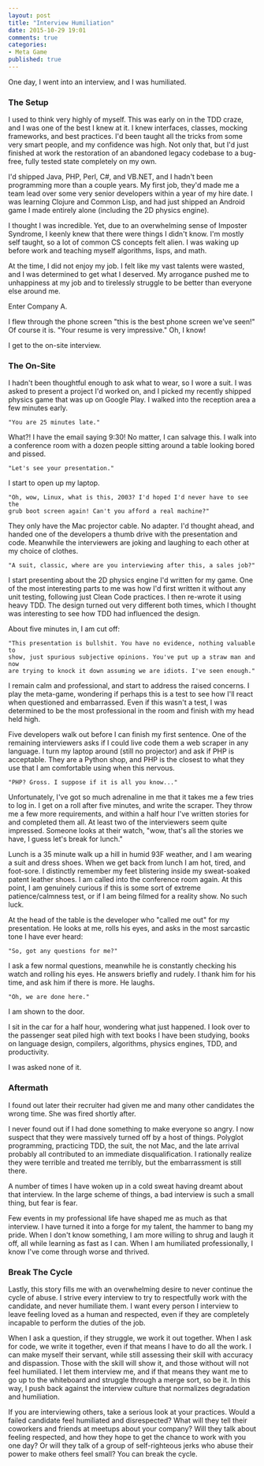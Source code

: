 ```yaml
---
layout: post
title: "Interview Humiliation"
date: 2015-10-29 19:01
comments: true
categories: 
- Meta Game
published: true
---
```


One day, I went into an interview, and I was humiliated.

### The Setup

I used to think very highly of myself. This was early on in the TDD craze, and I
was one of the best I knew at it. I knew interfaces, classes, mocking
frameworks, and best practices. I'd been taught all the tricks from some very
smart people, and my confidence was high. Not only that, but I'd just finished
at work the restoration of an abandoned legacy codebase to a bug-free, fully
tested state completely on my own.

I'd shipped Java, PHP, Perl, C#, and VB.NET, and I hadn't been programming more
than a couple years. My first job, they'd made me a team lead over some very
senior developers within a year of my hire date. I was learning Clojure and
Common Lisp, and had just shipped an Android game I made entirely alone
(including the 2D physics engine).

I thought I was incredible. Yet, due to an overwhelming sense of Imposter
Syndrome, I keenly knew that there were things I didn't know. I'm mostly self
taught, so a lot of common CS concepts felt alien. I was waking up before work
and teaching myself algorithms, lisps, and math.

At the time, I did not enjoy my job. I felt like my vast talents were wasted,
and I was determined to get what I deserved. My arrogance pushed me to
unhappiness at my job and to tirelessly struggle to be better than everyone else
around me.

Enter Company A.

I flew through the phone screen "this is the best phone screen we've seen!" Of
course it is. "Your resume is very impressive." Oh, I know!

I get to the on-site interview.

### The On-Site

I hadn't been thoughtful enough to ask what to wear, so I wore a suit. I was
asked to present a project I'd worked on, and I picked my recently shipped
physics game that was up on Google Play. I walked into the reception area a few
minutes early. 

    "You are 25 minutes late."

What?! I have the email saying 9:30! No matter, I can salvage this. I walk into
a conference room with a dozen people sitting around a table looking bored and
pissed.

    "Let's see your presentation."

I start to open up my laptop.

    "Oh, wow, Linux, what is this, 2003? I'd hoped I'd never have to see the
    grub boot screen again! Can't you afford a real machine?"

They only have the Mac projector cable. No adapter. I'd thought ahead, and
handed one of the developers a thumb drive with the presentation and code.
Meanwhile the interviewers are joking and laughing to each other at my choice of
clothes.

    "A suit, classic, where are you interviewing after this, a sales job?"

I start presenting about the 2D physics engine I'd written for my game. One of
the most interesting parts to me was how I'd first written it without any unit
testing, following just Clean Code practices. I then re-wrote it using heavy
TDD. The design turned out very different both times, which I thought was
interesting to see how TDD had influenced the design.

About five minutes in, I am cut off:

    "This presentation is bullshit. You have no evidence, nothing valuable to
    show, just spurious subjective opinions. You've put up a straw man and now
    are trying to knock it down assuming we are idiots. I've seen enough."

I remain calm and professional, and start to address the raised concerns. I play
the meta-game, wondering if perhaps this is a test to see how I'll react when
questioned and embarrassed. Even if this wasn't a test, I was determined to be
the most professional in the room and finish with my head held high.

Five developers walk out before I can finish my first sentence. One of the
remaining interviewers asks if I could live code them a web scraper in any
language. I turn my laptop around (still no projector) and ask if PHP is
acceptable. They are a Python shop, and PHP is the closest to what they use that
I am comfortable using when this nervous.

    "PHP? Gross. I suppose if it is all you know..."

Unfortunately, I've got so much adrenaline in me that it takes me a few tries to
log in. I get on a roll after five minutes, and write the scraper. They throw me
a few more requirements, and within a half hour I've written stories for and
completed them all. At least two of the interviewers seem quite impressed.
Someone looks at their watch, "wow, that's all the stories we have, I guess
let's break for lunch."

Lunch is a 35 minute walk up a hill in humid 93F weather, and I am wearing a
suit and dress shoes. When we get back from lunch I am hot, tired, and
foot-sore. I distinctly remember my feet blistering inside my sweat-soaked
patent leather shoes. I am called into the conference room again. At this point,
I am genuinely curious if this is some sort of extreme patience/calmness test,
or if I am being filmed for a reality show. No such luck.

At the head of the table is the developer who "called me out" for my
presentation. He looks at me, rolls his eyes, and asks in the most sarcastic
tone I have ever heard:

    "So, got any questions for me?"

I ask a few normal questions, meanwhile he is constantly checking his watch and
rolling his eyes. He answers briefly and rudely. I thank him for his time, and
ask him if there is more. He laughs.

    "Oh, we are done here."

I am shown to the door. 

I sit in the car for a half hour, wondering what just happened. I look over to
the passenger seat piled high with text books I have been studying, books on
language design, compilers, algorithms, physics engines, TDD, and productivity.

I was asked none of it.

### Aftermath

I found out later their recruiter had given me and many other candidates the
wrong time. She was fired shortly after.

I never found out if I had done something to make everyone so angry. I now
suspect that they were massively turned off by a host of things. Polyglot
programming, practicing TDD, the suit, the not Mac, and the late arrival
probably all contributed to an immediate disqualification. I rationally realize
they were terrible and treated me terribly, but the embarrassment is still
there.

A number of times I have woken up in a cold sweat having dreamt about that
interview. In the large scheme of things, a bad interview is such a small thing,
but fear is fear.

Few events in my professional life have shaped me as much as that interview. I
have turned it into a forge for my talent, the hammer to bang my pride. When I
don't know something, I am more willing to shrug and laugh it off, all while
learning as fast as I can. When I am humiliated professionally, I know I've come
through worse and thrived.

### Break The Cycle

Lastly, this story fills me with an overwhelming desire to never continue the
cycle of abuse. I strive every interview to try to respectfully work with the
candidate, and never humiliate them. I want every person I interview to leave
feeling loved as a human and respected, even if they are completely incapable to
perform the duties of the job.

When I ask a question, if they struggle, we work it out together. When I ask for
code, we write it together, even if that means I have to do all the work. I can
make myself their servant, while still assessing their skill with accuracy and
dispassion. Those with the skill will show it, and those without will not feel
humiliated. I let them interview me, and if that means they want me to go up to
the whiteboard and struggle through a merge sort, so be it. In this way, I push
back against the interview culture that normalizes degradation and humiliation.

If you are interviewing others, take a serious look at your practices. Would a
failed candidate feel humiliated and disrespected? What will they tell their
coworkers and friends at meetups about your company? Will they talk about
feeling respected, and how they hope to get the chance to work with you one day?
Or will they talk of a group of self-righteous jerks who abuse their power to
make others feel small? You can break the cycle.
